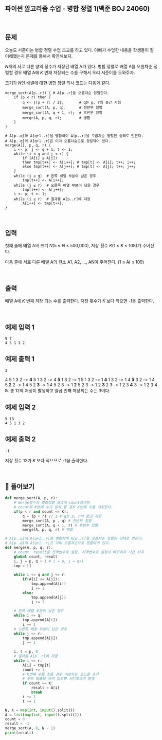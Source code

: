 ## 파이썬 알고리즘 수업 - 병합 정렬 1(백준 BOJ 24060)

<br>

## 문제

오늘도 서준이는 병합 정렬 수업 조교를 하고 있다. 아빠가 수업한 내용을 학생들이 잘 이해했는지 문제를 통해서 확인해보자.

*N*개의 서로 다른 양의 정수가 저장된 배열 A가 있다. 병합 정렬로 배열 A를 오름차순 정렬할 경우 배열 A에 *K* 번째 저장되는 수를 구해서 우리 서준이를 도와주자.

크기가 *N*인 배열에 대한 병합 정렬 의사 코드는 다음과 같다.

```
merge_sort(A[p..r]) { # A[p..r]을 오름차순 정렬한다.
    if (p < r) then {
        q <- ⌊(p + r) / 2⌋;       # q는 p, r의 중간 지점
        merge_sort(A, p, q);      # 전반부 정렬
        merge_sort(A, q + 1, r);  # 후반부 정렬
        merge(A, p, q, r);        # 병합
    }
}

# A[p..q]와 A[q+1..r]을 병합하여 A[p..r]을 오름차순 정렬된 상태로 만든다.
# A[p..q]와 A[q+1..r]은 이미 오름차순으로 정렬되어 있다.
merge(A[], p, q, r) {
    i <- p; j <- q + 1; t <- 1;
    while (i ≤ q and j ≤ r) {
        if (A[i] ≤ A[j])
        then tmp[t++] <- A[i++]; # tmp[t] <- A[i]; t++; i++;
        else tmp[t++] <- A[j++]; # tmp[t] <- A[j]; t++; j++;
    }
    while (i ≤ q)  # 왼쪽 배열 부분이 남은 경우
        tmp[t++] <- A[i++];
    while (j ≤ r)  # 오른쪽 배열 부분이 남은 경우
        tmp[t++] <- A[j++];
    i <- p; t <- 1;
    while (i ≤ r)  # 결과를 A[p..r]에 저장
        A[i++] <- tmp[t++]; 
}
```

<br>

## 입력

첫째 줄에 배열 A의 크기 *N*(5 ≤ *N* ≤ 500,000), 저장 횟수 *K*(1 ≤ *K* ≤ 108)가 주어진다.

다음 줄에 서로 다른 배열 A의 원소 A1, A2, ..., AN이 주어진다. (1 ≤ Ai ≤ 109)

<br>

## 출력

배열 A에 *K* 번째 저장 되는 수를 출력한다. 저장 횟수가 *K* 보다 작으면 -1을 출력한다.

<br>

## 예제 입력 1 

```
5 7
4 5 1 3 2
```

## 예제 출력 1 

```
3
```

4 5 1 3 2 -> **4** 5 1 3 2 -> 4 **5** 1 3 2 -> **1** 5 1 3 2 -> 1 **4** 1 3 2 -> 1 4 **5** 3 2 -> 1 4 5 **2** 2 -> 1 4 5 2 **3** -> **1** 4 5 2 3 -> 1 **2** 5 2 3 -> 1 2 **3** 2 3 -> 1 2 3 **4** 3 -> 1 2 3 4 **5**. 총 12회 저장이 발생하고 일곱 번째 저장되는 수는 3이다.

## 예제 입력 2 

```
5 13
4 5 1 3 2
```

## 예제 출력 2 

```
-1
```

저장 횟수 12가 *K* 보다 작으므로 -1을 출력한다.

<br>

## 📝 풀어보기

``` python
def merge_sort(A, p, r):
    # merge함수의 병합정렬 결과에 count증가와 
    # count와 K번째 수가 일치 할 경우 K번째 수를 저장한다.
    if(p < r and count <= K):
        q = (p + r) // 2 # q는 p, r의 중간 지점
        merge_sort(A, p , q) # 전반부 정렬
        merge_sort(A, q + 1, r) # 후반부 정렬
        merge(A, p, q, r) # 병합

# A[p..q]와 A[q+1..r]을 병합하여 A[p..r]을 오름차순 정렬된 상태로 만든다.
# A[p..q]와 A[q+1..r]은 이미 오름차순으로 정렬되어 있다.
def merge(A, p, q, r):
    # count. result를 전역변수로 설정, 지역변수로 설정시 메모리와 시간 차지
    global count, result
    i, j = p, q + 1 # i = p, j = q+1
    tmp = []
  
    while i <= q and j <= r:
        if(A[i] <= A[j]):
            tmp.append(A[i])
            i += 1
        else:
            tmp.append(A[j])
            j += 1
    
    # 왼쪽 배열 부분이 남은 경우
    while i <= q:
        tmp.append(A[i])
        i += 1
    # 오른쪽 배열 부분이 남은 경우
    while j <= r:
        tmp.append(A[j])
        j += 1
    
    i, t = p, 0
    # 결과를 A[p..r]에 저장
    while i <= r:
        A[i] = tmp[t]
        count += 1
        # K번째 수를 찾을 경우 리턴하는 코드를 추가
        # 루프 탈출을 하지 않으면 시간초과가 발생
        if count == K:
            result = A[i]
            break
        i += 1
        t += 1

N, K = map(int, input().split())
A = list(map(int, input().split()))
count = 0
result = -1
merge_sort(A, 0, N - 1)
print(result)
```

